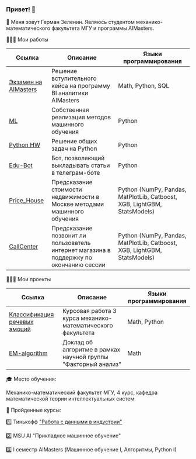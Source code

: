 ### Привет! 👋

🙈 Меня зовут Герман Зеленин. Являюсь студентом механико-математического факультета МГУ и программы AIMasters.

🧑🏻‍💻 Мои работы

| Ссылка  | Описание | Языки программирования |
| ------------- | ------------- | ------------- |
| [Экзамен на AIMasters](https://github.com/zgermion/exam_ai)  | Решение вступительного кейса на программу BI аналитики AIMasters  | Math, Python, SQL  |
| [ML](https://github.com/zgermion/ML)  | Собственная реализация методов машинного обучения  | Python |
| [Python HW](https://github.com/zgermion/python_hw) | Решение общих задач на Python  | Python |
| [Edu-Bot](https://github.com/zgermion/edu-bot) | Бот, позволяющий выкладывать статьи в телеграм-боте| Python |
| [Price_House](https://github.com/zgermion/AI_Master_Price_House) | Предсказание стоимости недвижимости в Москве методами машинного обучения| Python (NumPy, Pandas, MatPlotLib, Catboost, XGB, LightGBM, StatsModels) |
| [CallCenter](https://github.com/zgermion/Callcenter-predict) | Предсказание позвонит ли пользователь интернет магазина в поддержку по окончанию сессии| Python (NumPy, Pandas, MatPlotLib, Catboost, XGB, LightGBM, StatsModels) |


🧑🏻‍💻 Мои проекты

| Ссылка  | Описание | Языки программирования |
| ------------- | ------------- | ------------- |
| [Классификация речевых эмоций](https://github.com/zgermion/course_work_3) | Курсовая работа 3 курса механико-математического факультета | Math, Python |
| [EM-algorithm](https://github.com/zgermion/em-algo/blob/main/presentation.pdf)  | Доклад об алгоритме в рамках научной группы "Факторный анализ" | Math |

🎓 Место обучения:

Механико-математический факультет МГУ, 4 курс, кафедра математической теории интеллектуальных систем. 

📕 Пройденные курсы:

1️⃣ Тинькофф ["Работа с данными в индустрии"](https://drive.google.com/file/d/1lwho-3gy62L2d5LRC5geQxiSGUkfVBx0/view?usp=share_link)

2️⃣ MSU AI "Прикладное машинное обучение"

3️⃣ I семестр AIMasters (Машинное обучение I, Алгоритмы, Python I)
